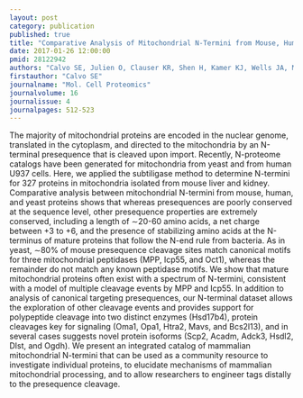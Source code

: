 ```yaml
---
layout: post
category: publication
published: true
title: "Comparative Analysis of Mitochondrial N-Termini from Mouse, Human, and Yeast."
date: 2017-01-26 12:00:00
pmid: 28122942
authors: "Calvo SE, Julien O, Clauser KR, Shen H, Kamer KJ, Wells JA, Mootha VK"
firstauthor: "Calvo SE"
journalname: "Mol. Cell Proteomics"
journalvolume: 16
journalissue: 4
journalpages: 512-523
---
```


The majority of mitochondrial proteins are encoded in the nuclear genome, translated in the cytoplasm, and directed to the mitochondria by an N-terminal presequence that is cleaved upon import. Recently, N-proteome catalogs have been generated for mitochondria from yeast and from human U937 cells. Here, we applied the subtiligase method to determine N-termini for 327 proteins in mitochondria isolated from mouse liver and kidney. Comparative analysis between mitochondrial N-termini from mouse, human, and yeast proteins shows that whereas presequences are poorly conserved at the sequence level, other presequence properties are extremely conserved, including a length of ∼20-60 amino acids, a net charge between +3 to +6, and the presence of stabilizing amino acids at the N-terminus of mature proteins that follow the N-end rule from bacteria. As in yeast, ∼80% of mouse presequence cleavage sites match canonical motifs for three mitochondrial peptidases (MPP, Icp55, and Oct1), whereas the remainder do not match any known peptidase motifs. We show that mature mitochondrial proteins often exist with a spectrum of N-termini, consistent with a model of multiple cleavage events by MPP and Icp55. In addition to analysis of canonical targeting presequences, our N-terminal dataset allows the exploration of other cleavage events and provides support for polypeptide cleavage into two distinct enzymes (Hsd17b4), protein cleavages key for signaling (Oma1, Opa1, Htra2, Mavs, and Bcs2l13), and in several cases suggests novel protein isoforms (Scp2, Acadm, Adck3, Hsdl2, Dlst, and Ogdh). We present an integrated catalog of mammalian mitochondrial N-termini that can be used as a community resource to investigate individual proteins, to elucidate mechanisms of mammalian mitochondrial processing, and to allow researchers to engineer tags distally to the presequence cleavage.

